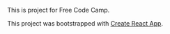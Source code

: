 This is project for Free Code Camp.

This project was bootstrapped with [Create React App](https://github.com/facebookincubator/create-react-app).